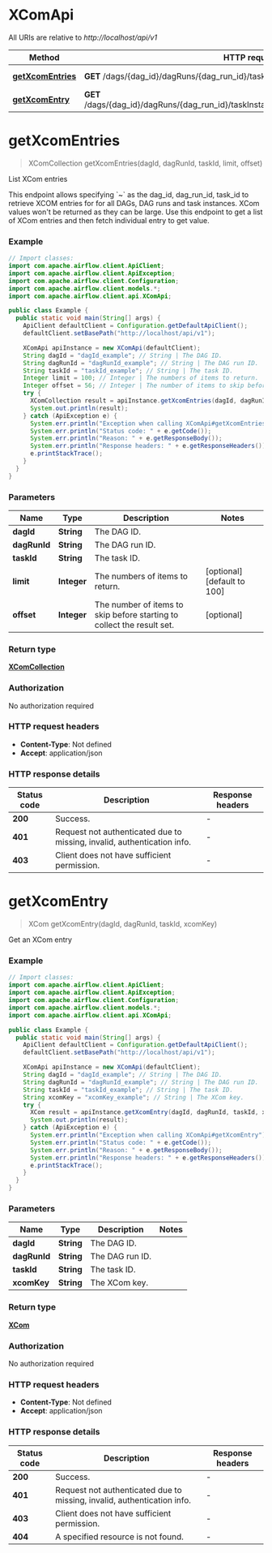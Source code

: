 # XComApi

All URIs are relative to *http://localhost/api/v1*

Method | HTTP request | Description
------------- | ------------- | -------------
[**getXcomEntries**](XComApi.md#getXcomEntries) | **GET** /dags/{dag_id}/dagRuns/{dag_run_id}/taskInstances/{task_id}/xcomEntries | List XCom entries
[**getXcomEntry**](XComApi.md#getXcomEntry) | **GET** /dags/{dag_id}/dagRuns/{dag_run_id}/taskInstances/{task_id}/xcomEntries/{xcom_key} | Get an XCom entry


<a name="getXcomEntries"></a>
# **getXcomEntries**
> XComCollection getXcomEntries(dagId, dagRunId, taskId, limit, offset)

List XCom entries

This endpoint allows specifying &#x60;~&#x60; as the dag_id, dag_run_id, task_id to retrieve XCOM entries for for all DAGs, DAG runs and task instances. XCom values won&#39;t be returned as they can be large. Use this endpoint to get a list of XCom entries and then fetch individual entry to get value.

### Example
```java
// Import classes:
import com.apache.airflow.client.ApiClient;
import com.apache.airflow.client.ApiException;
import com.apache.airflow.client.Configuration;
import com.apache.airflow.client.models.*;
import com.apache.airflow.client.api.XComApi;

public class Example {
  public static void main(String[] args) {
    ApiClient defaultClient = Configuration.getDefaultApiClient();
    defaultClient.setBasePath("http://localhost/api/v1");

    XComApi apiInstance = new XComApi(defaultClient);
    String dagId = "dagId_example"; // String | The DAG ID.
    String dagRunId = "dagRunId_example"; // String | The DAG run ID.
    String taskId = "taskId_example"; // String | The task ID.
    Integer limit = 100; // Integer | The numbers of items to return.
    Integer offset = 56; // Integer | The number of items to skip before starting to collect the result set.
    try {
      XComCollection result = apiInstance.getXcomEntries(dagId, dagRunId, taskId, limit, offset);
      System.out.println(result);
    } catch (ApiException e) {
      System.err.println("Exception when calling XComApi#getXcomEntries");
      System.err.println("Status code: " + e.getCode());
      System.err.println("Reason: " + e.getResponseBody());
      System.err.println("Response headers: " + e.getResponseHeaders());
      e.printStackTrace();
    }
  }
}
```

### Parameters

Name | Type | Description  | Notes
------------- | ------------- | ------------- | -------------
 **dagId** | **String**| The DAG ID. |
 **dagRunId** | **String**| The DAG run ID. |
 **taskId** | **String**| The task ID. |
 **limit** | **Integer**| The numbers of items to return. | [optional] [default to 100]
 **offset** | **Integer**| The number of items to skip before starting to collect the result set. | [optional]

### Return type

[**XComCollection**](XComCollection.md)

### Authorization

No authorization required

### HTTP request headers

 - **Content-Type**: Not defined
 - **Accept**: application/json

### HTTP response details
| Status code | Description | Response headers |
|-------------|-------------|------------------|
**200** | Success. |  -  |
**401** | Request not authenticated due to missing, invalid, authentication info. |  -  |
**403** | Client does not have sufficient permission. |  -  |

<a name="getXcomEntry"></a>
# **getXcomEntry**
> XCom getXcomEntry(dagId, dagRunId, taskId, xcomKey)

Get an XCom entry

### Example
```java
// Import classes:
import com.apache.airflow.client.ApiClient;
import com.apache.airflow.client.ApiException;
import com.apache.airflow.client.Configuration;
import com.apache.airflow.client.models.*;
import com.apache.airflow.client.api.XComApi;

public class Example {
  public static void main(String[] args) {
    ApiClient defaultClient = Configuration.getDefaultApiClient();
    defaultClient.setBasePath("http://localhost/api/v1");

    XComApi apiInstance = new XComApi(defaultClient);
    String dagId = "dagId_example"; // String | The DAG ID.
    String dagRunId = "dagRunId_example"; // String | The DAG run ID.
    String taskId = "taskId_example"; // String | The task ID.
    String xcomKey = "xcomKey_example"; // String | The XCom key.
    try {
      XCom result = apiInstance.getXcomEntry(dagId, dagRunId, taskId, xcomKey);
      System.out.println(result);
    } catch (ApiException e) {
      System.err.println("Exception when calling XComApi#getXcomEntry");
      System.err.println("Status code: " + e.getCode());
      System.err.println("Reason: " + e.getResponseBody());
      System.err.println("Response headers: " + e.getResponseHeaders());
      e.printStackTrace();
    }
  }
}
```

### Parameters

Name | Type | Description  | Notes
------------- | ------------- | ------------- | -------------
 **dagId** | **String**| The DAG ID. |
 **dagRunId** | **String**| The DAG run ID. |
 **taskId** | **String**| The task ID. |
 **xcomKey** | **String**| The XCom key. |

### Return type

[**XCom**](XCom.md)

### Authorization

No authorization required

### HTTP request headers

 - **Content-Type**: Not defined
 - **Accept**: application/json

### HTTP response details
| Status code | Description | Response headers |
|-------------|-------------|------------------|
**200** | Success. |  -  |
**401** | Request not authenticated due to missing, invalid, authentication info. |  -  |
**403** | Client does not have sufficient permission. |  -  |
**404** | A specified resource is not found. |  -  |

